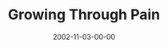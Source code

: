 ---
layout: message
category: message
series: "The Art of Growth"
title: "Growing Through Pain"
date: 2002-11-03-00-00
message_id: 257
audio: "http://s3.amazonaws.com/crossroads-media/message/audio/Growing%20Through%20Pain.mp3"
audio-duration: "35:23"
explicit: false
---
